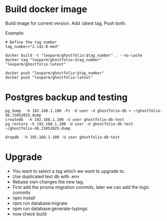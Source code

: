 # Build docker image

Build image for current version.
Add :latest tag.
Push both.

Example:

```shell
# Define the tag number
tag_number="2.142.0-med"

docker build -t "leoparm/ghostfolio:$tag_number" . --no-cache
docker tag "leoparm/ghostfolio:$tag_number" "leoparm/ghostfolio:latest"

docker push "leoparm/ghostfolio:$tag_number"
docker push "leoparm/ghostfolio:latest"
```

# Postgres backup and testing

```
pg_dump  -h 192.168.1.100 -Fc -U user -d ghostfolio-db > ~/ghostfolio-db.15052025.dump
createdb  -h 192.168.1.100 -U user ghostfolio-db-test
pg_restore -h 192.168.1.100 -U user -d ghostfolio-db-test ~/ghostfolio-db.15052025.dump

dropdb  -h 192.168.1.100 -U user ghostfolio-db-test
```

# Upgrade

- You want to select a tag which we want to upgrade to.
- Use duplicated test db with .env
- Rebase own changes the new tag.
- First add the prisma migration commits, later we can add the logic commits
- npm install
- npm run database:migrate
- npm run database:generate-typings
- now check build